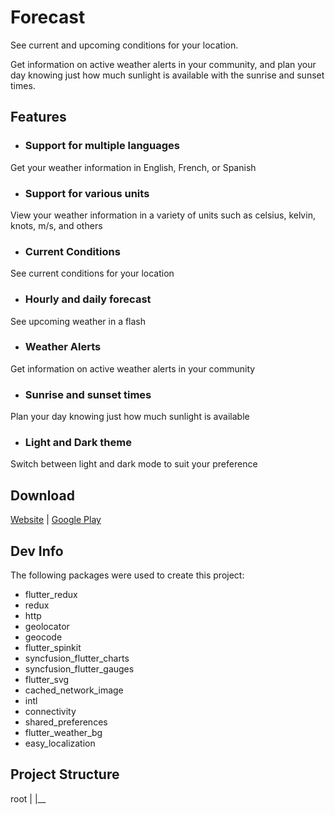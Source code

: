 # Forecast

See current and upcoming conditions for your location.

Get information on active weather alerts in your community, and plan your day knowing just how much sunlight is available with the sunrise and sunset times.

## Features

- ### Support for multiple languages

Get your weather information in English, French, or Spanish

- ### Support for various units

View your weather information in a variety of units such as celsius, kelvin, knots, m/s, and others

- ### Current Conditions

See current conditions for your location

- ### Hourly and daily forecast

See upcoming weather in a flash

- ### Weather Alerts

Get information on active weather alerts in your community

- ### Sunrise and sunset times

Plan your day knowing just how much sunlight is available

- ### Light and Dark theme

Switch between light and dark mode to suit your preference

## Download

[Website](https://forecast.robjvan.ca) | [Google Play](https://play.google.com/store/apps/details?id=ca.robjvan.fancy_weather)

## Dev Info

The following packages were used to create this project:
- flutter_redux
- redux
- http
- geolocator
- geocode
- flutter_spinkit
- syncfusion_flutter_charts
- syncfusion_flutter_gauges
- flutter_svg
- cached_network_image
- intl
- connectivity
- shared_preferences
- flutter_weather_bg
- easy_localization

## Project Structure
root
|
|__